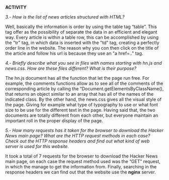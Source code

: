 **ACTIVITY**

*3.- How is the list of news articles structured with HTML?*

Well, basically the information is order by using the table tag “table”. This tag offer as the possibility of separate the data in an efficient and elegant way. Every article is within a table row, this can be accomplished by using the "tr" tag, in which data is inserted with the "td" tag, creating a perfectly order line in the website. The reason why you con then click on the title of the article and follow his url is because they use an "a href=.." tag.

*4.- Briefly describe what you see in files with names starting with hn.js and news.css. How are
these files different? What is their purpose?*

The hn.js document has all the function that let the page run free. For example, the comments functions allow as to see all of the comments of the corresponding article by calling the “Document.getElementsByClassName(), that returns an object similar to an array that has all of the names of the indicated class. 
By the other hand, the news.css gives all the visual style of the page. Giving for example what type of typography to use or what font size to be use for the different text in the page.
Having said that, the two documents are totally different from each other, but everyone maintain an important roll in the proper display of the page. 

*5.- How many requests has it taken for the browser to download the Hacker News main page? What are the
HTTP request methods in each case? Check out the HTTP response headers and find out
what kind of web server is used for this website.*

It took a total of 7 requests for the browser to download the Hacker News main page, on each case the request method used was the “GET” request, in which the manage to get the information from. Finally, searching in the response headers we can find out that the website use the **nginx** server. 